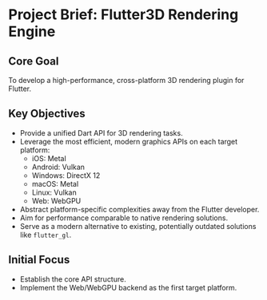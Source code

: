 # Project Brief: Flutter3D Rendering Engine

## Core Goal

To develop a high-performance, cross-platform 3D rendering plugin for Flutter.

## Key Objectives

*   Provide a unified Dart API for 3D rendering tasks.
*   Leverage the most efficient, modern graphics APIs on each target platform:
    *   iOS: Metal
    *   Android: Vulkan
    *   Windows: DirectX 12
    *   macOS: Metal
    *   Linux: Vulkan
    *   Web: WebGPU
*   Abstract platform-specific complexities away from the Flutter developer.
*   Aim for performance comparable to native rendering solutions.
*   Serve as a modern alternative to existing, potentially outdated solutions like `flutter_gl`.

## Initial Focus

*   Establish the core API structure.
*   Implement the Web/WebGPU backend as the first target platform.
